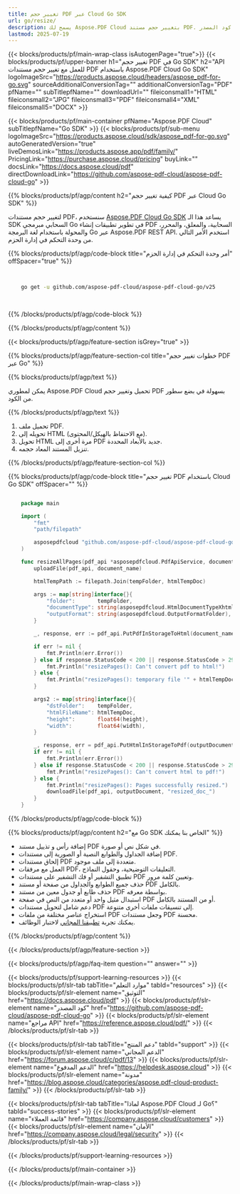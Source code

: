 ```yaml
---
title: تغيير حجم PDF عبر Cloud Go SDK
url: go/resize/
description: يسمح لك Aspose.PDF Cloud بتغيير حجم مستند PDF. تحقق من كود المصدر Go لتغيير حجم ملف PDF.
lastmod: 2025-07-19
---
```


{{< blocks/products/pf/main-wrap-class isAutogenPage="true">}}
{{< blocks/products/pf/upper-banner h1="تغيير حجم PDF في Go SDK" h2="API للعمل مع تغيير حجم مستندات PDF باستخدام Aspose.PDF Cloud Go SDK" logoImageSrc="https://products.aspose.cloud/headers/aspose_pdf-for-go.svg" sourceAdditionalConversionTag="" additionalConversionTag="PDF" pfName="" subTitlepfName="" downloadUrl="" fileiconsmall1="HTML" fileiconsmall2="JPG" fileiconsmall3="PDF" fileiconsmall4="XML" fileiconsmall5="DOCX" >}}

{{< blocks/products/pf/main-container pfName="Aspose.PDF Cloud" subTitlepfName="Go SDK" >}}
{{< blocks/products/pf/sub-menu logoImageSrc="https://products.aspose.cloud/sdk/aspose_pdf-for-go.svg"
autoGeneratedVersion="true"
liveDemosLink="https://products.aspose.app/pdf/family/" PricingLink="https://purchase.aspose.cloud/pricing" buyLink="" docsLink="https://docs.aspose.cloud/pdf"  directDownloadLink="https://github.com/aspose-pdf-cloud/aspose-pdf-cloud-go" >}}

{{% blocks/products/pf/agp/content h2="كيفية تغيير حجم PDF عبر Cloud Go SDK" %}}

لتغيير حجم مستندات PDF، سنستخدم
[Aspose.PDF Cloud Go SDK](https://products.aspose.cloud/pdf/go/)
يساعد هذا الـ SDK السحابي مبرمجي Go في تطوير تطبيقات إنشاء PDF السحابية، والمعلق، والمحرر، والمحولة باستخدام لغة البرمجة Go عبر Aspose.PDF REST API. استخدم الأمر التالي من وحدة التحكم في إدارة الحزم.

{{% blocks/products/pf/agp/code-block title="أمر وحدة التحكم في إدارة الحزم" offSpacer="true" %}}

```bash

     
    go get -u github.com/aspose-pdf-cloud/aspose-pdf-cloud-go/v25
     
     
```

{{% /blocks/products/pf/agp/code-block %}}

{{% /blocks/products/pf/agp/content %}}

{{< blocks/products/pf/agp/feature-section isGrey="true" >}}

{{% blocks/products/pf/agp/feature-section-col title="خطوات تغيير حجم PDF عبر Go" %}}

{{% blocks/products/pf/agp/text %}}

يمكن لمطوري Aspose.PDF Cloud تحميل وتغيير حجم PDF بسهولة في بضع سطور من الكود.

{{% /blocks/products/pf/agp/text %}}

1. تحميل ملف PDF.
1. تحويله إلى HTML (مع الاحتفاظ بالهيكل/المحتوى).
1. تحويل HTML مرة أخرى إلى PDF جديد بالأبعاد المحددة.
1. تنزيل المستند المعاد حجمه.

{{% /blocks/products/pf/agp/feature-section-col %}}

{{% blocks/products/pf/agp/code-block title="تغيير حجم PDF باستخدام Cloud Go SDK" offSpacer="" %}}

```go

    package main

    import (
        "fmt"
        "path/filepath"

        asposepdfcloud "github.com/aspose-pdf-cloud/aspose-pdf-cloud-go/v25"
    )

    func resizeAllPages(pdf_api *asposepdfcloud.PdfApiService, document_name string, htmlTempDoc string, width int, height int, outputDocument string, localFolder string, tempFolder string) {
        uploadFile(pdf_api, document_name)

        htmlTempPath := filepath.Join(tempFolder, htmlTempDoc)

        args := map[string]interface{}{
            "folder":       tempFolder,
            "documentType": string(asposepdfcloud.HtmlDocumentTypeXhtml),
            "outputFormat": string(asposepdfcloud.OutputFormatFolder),
        }

        _, response, err := pdf_api.PutPdfInStorageToHtml(document_name, htmlTempPath, args)

        if err != nil {
            fmt.Println(err.Error())
        } else if response.StatusCode < 200 || response.StatusCode > 299 {
            fmt.Println("resizePages(): Can't convert pdf to html!")
        } else {
            fmt.Println("resizePages(): temporary file '" + htmlTempDoc + "' succesfully creaated.")
        }

        args2 := map[string]interface{}{
            "dstFolder":    tempFolder,
            "htmlFileName": htmlTempDoc,
            "height":       float64(height),
            "width":        float64(width),
        }

        _, response, err = pdf_api.PutHtmlInStorageToPdf(outputDocument, htmlTempPath, args2)
        if err != nil {
            fmt.Println(err.Error())
        } else if response.StatusCode < 200 || response.StatusCode > 299 {
            fmt.Println("resizePages(): Can't convert html to pdf!")
        } else {
            fmt.Println("resizePages(): Pages successfully resized.")
            downloadFile(pdf_api, outputDocument, "resized_doc_")
        }
    }
```

{{% /blocks/products/pf/agp/code-block %}}

{{% blocks/products/pf/agp/content h2="مع Go SDK الخاص بنا يمكنك" %}}

+ إضافة رأس و تذييل مستند PDF في شكل نص أو صورة.
+ إضافة الجداول والطوابع النصية أو الصورية إلى مستندات PDF.
+ إلحاق مستندات PDF متعددة إلى ملف موجود.
+ العمل مع مرفقات PDF، التعليقات التوضيحية، وحقول النماذج.
+ تطبيق التشفير أو فك التشفير على مستندات PDF وتعيين كلمة مرور.
+ حذف جميع الطوابع والجداول من صفحة أو مستند PDF بالكامل.
+ حذف طابع أو جدول معين من مستند PDF بواسطة معرفه.
+ استبدال مثيل واحد أو متعدد من النص في صفحة PDF أو من المستند بالكامل.
+ دعم شامل لتحويل مستندات PDF إلى تنسيقات ملفات أخرى متنوعة.
+ استخراج عناصر مختلفة من ملفات PDF وجعل مستندات PDF محسنة.
+ يمكنك تجربة [تطبيقنا المجاني](https://products.aspose.app/pdf/) لاختبار الوظائف.

{{% /blocks/products/pf/agp/content %}}

{{< /blocks/products/pf/agp/feature-section >}}

{{< blocks/products/pf/agp/faq-item question="" answer="" >}}

{{< blocks/products/pf/support-learning-resources >}}
{{< blocks/products/pf/slr-tab tabTitle="موارد التعلم" tabId="resources" >}}
{{< blocks/products/pf/slr-element name="التوثيق" href="https://docs.aspose.cloud/pdf" >}}
{{< blocks/products/pf/slr-element name="كود المصدر" href="https://github.com/aspose-pdf-cloud/aspose-pdf-cloud-go" >}}
{{< blocks/products/pf/slr-element name="مراجع API" href="https://reference.aspose.cloud/pdf/" >}}
{{< /blocks/products/pf/slr-tab >}}

{{< blocks/products/pf/slr-tab tabTitle="دعم المنتج" tabId="support" >}}
{{< blocks/products/pf/slr-element name="الدعم المجاني" href="https://forum.aspose.cloud/c/pdf/13" >}}
{{< blocks/products/pf/slr-element name="الدعم المدفوع" href="https://helpdesk.aspose.cloud" >}}
{{< blocks/products/pf/slr-element name="مدونة" href="https://blog.aspose.cloud/categories/aspose.pdf-cloud-product-family/" >}}
{{< /blocks/products/pf/slr-tab >}}

{{< blocks/products/pf/slr-tab tabTitle="لماذا Aspose.PDF Cloud لـ Go؟" tabId="success-stories" >}}
{{< blocks/products/pf/slr-element name="قائمة العملاء" href="https://company.aspose.cloud/customers" >}}
{{< blocks/products/pf/slr-element name="الأمان" href="https://company.aspose.cloud/legal/security" >}}
{{< /blocks/products/pf/slr-tab >}}

{{< /blocks/products/pf/support-learning-resources >}}

{{< /blocks/products/pf/main-container >}}

{{< /blocks/products/pf/main-wrap-class >}}



